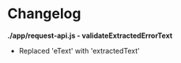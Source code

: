 # Changelog

**./app/request-api.js - validateExtractedErrorText**
* Replaced 'eText' with 'extractedText'

